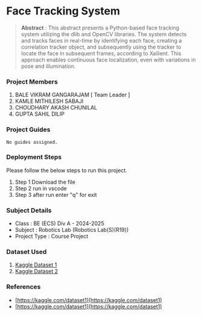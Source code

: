 # Face Tracking System

> **Abstract** : This abstract presents a Python-based face tracking system utilizing the dlib and OpenCV libraries. The system detects and tracks faces in real-time by identifying each face, creating a correlation tracker object, and subsequently using the tracker to locate the face in subsequent frames, according to Xailient. This approach enables continuous face localization, even with variations in pose and illumination.

### Project Members
1. BALE VIKRAM GANGARAJAM  [ Team Leader ] 
2. KAMLE MITHILESH SABAJI 
3. CHOUDHARY AKASH CHUNILAL 
4. GUPTA SAHIL DILIP 

### Project Guides
    No guides assigned.

### Deployment Steps
Please follow the below steps to run this project.
1. Step 1 Download the file 
2. Step 2 run in vscode 
3. Step 3 after run enter "q" for exit

### Subject Details
- Class : BE (ECS) Div A - 2024-2025
- Subject : Robotics Lab (Robotics Lab(S)(R19))
- Project Type : Course Project

### Dataset Used
1. [Kaggle Dataset 1](https://kaggle.com/dataset1)
2. [Kaggle Dataset 2](https://kaggle.com/dataset2)

### References
- [https://kaggle.com/dataset1](https://kaggle.com/dataset1)
- [https://kaggle.com/dataset1](https://kaggle.com/dataset1)

